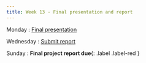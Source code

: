 ```yaml
---
title: Week 13 - Final presentation and report
---
```


Monday
: [Final presentation](#)

Wednesday
: [Submit report](#)

Sunday
: **Final project report due**{: .label .label-red }
